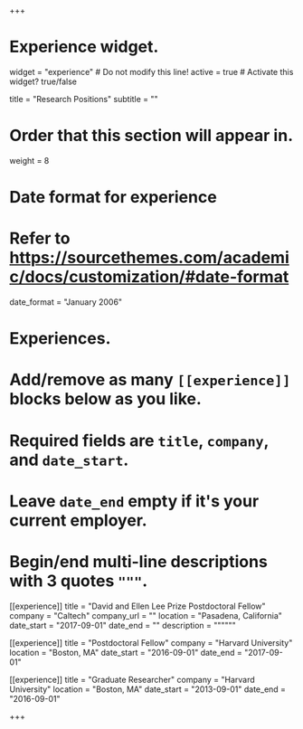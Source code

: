 +++
# Experience widget.
widget = "experience"  # Do not modify this line!
active = true  # Activate this widget? true/false

title = "Research Positions"
subtitle = ""

# Order that this section will appear in.
weight = 8

# Date format for experience
#   Refer to https://sourcethemes.com/academic/docs/customization/#date-format
date_format = "January 2006"

# Experiences.
#   Add/remove as many `[[experience]]` blocks below as you like.
#   Required fields are `title`, `company`, and `date_start`.
#   Leave `date_end` empty if it's your current employer.
#   Begin/end multi-line descriptions with 3 quotes `"""`.

[[experience]]
  title = "David and Ellen Lee Prize Postdoctoral Fellow"
  company = "Caltech"
  company_url = ""
  location = "Pasadena, California"
  date_start = "2017-09-01"
  date_end = ""
  description = """"""

[[experience]]
title = "Postdoctoral Fellow"
company = "Harvard University"
location = "Boston, MA"
date_start = "2016-09-01"
date_end = "2017-09-01"

[[experience]]
title = "Graduate Researcher"
company = "Harvard University"
location = "Boston, MA"
date_start = "2013-09-01"
date_end = "2016-09-01"

+++
